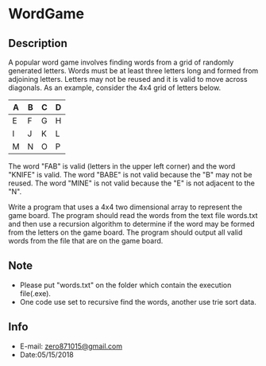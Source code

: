 # WordGame

## Description

A popular word game involves finding words from a grid of randomly generated
letters. Words must be at least three letters long and formed from adjoining letters. Letters
may not be reused and it is valid to move across diagonals. As an example, consider the 4x4 grid
of letters below.


A| B| C| D
-|--|--|--
E| F| G| H
I| J| K| L
M| N| O| P


The word "FAB" is valid (letters in the upper left corner) and the word "KNIFE" is valid. The
word "BABE" is not valid because the "B" may not be reused. The word "MINE" is not valid
because the "E" is not adjacent to the "N".


Write a program that uses a 4x4 two dimensional array to represent the game board. The
program should read the words from the text file words.txt and then use a recursion algorithm
to determine if the word may be formed from the letters on the game board. The program
should output all valid words from the file that are on the game board.

## Note
* Please put "words.txt" on the folder which contain the execution file(.exe).
* One code use set to recursive find the words, another use trie sort data.

## Info
* E-mail: zero871015@gmail.com
* Date:05/15/2018

